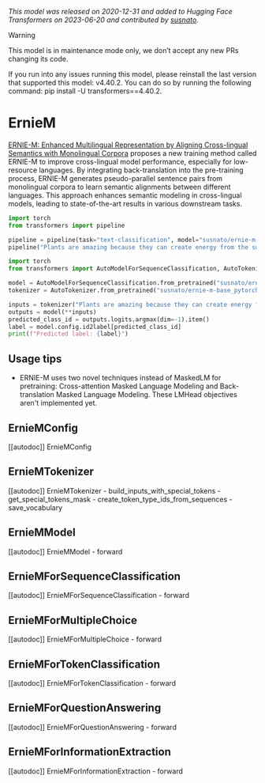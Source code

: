 <!--Copyright 2023 The HuggingFace and Baidu Team. All rights reserved.

Licensed under the Apache License, Version 2.0 (the "License"); you may not use this file except in compliance with
the License. You may obtain a copy of the License at

http://www.apache.org/licenses/LICENSE-2.0

Unless required by applicable law or agreed to in writing, software distributed under the License is distributed on
an "AS IS" BASIS, WITHOUT WARRANTIES OR CONDITIONS OF ANY KIND, either express or implied. See the License for the
specific language governing permissions and limitations under the License.

⚠️ Note that this file is in Markdown but contain specific syntax for our doc-builder (similar to MDX) that may not be
rendered properly in your Markdown viewer.

-->
*This model was released on 2020-12-31 and added to Hugging Face Transformers on 2023-06-20 and contributed by [susnato](https://huggingface.co/susnato).*

> [!WARNING]
> This model is in maintenance mode only, we don’t accept any new PRs changing its code.
>
> If you run into any issues running this model, please reinstall the last version that supported this model: v4.40.2. You can do so by running the following command: pip install -U transformers==4.40.2.

# ErnieM

[ERNIE-M: Enhanced Multilingual Representation by Aligning Cross-lingual Semantics with Monolingual Corpora](https://huggingface.co/papers/2012.15674) proposes a new training method called ERNIE-M to improve cross-lingual model performance, especially for low-resource languages. By integrating back-translation into the pre-training process, ERNIE-M generates pseudo-parallel sentence pairs from monolingual corpora to learn semantic alignments between different languages. This approach enhances semantic modeling in cross-lingual models, leading to state-of-the-art results in various downstream tasks.

<hfoptions id="usage">
<hfoption id="Pipeline">

```py
import torch
from transformers import pipeline

pipeline = pipeline(task="text-classification", model="susnato/ernie-m-base_pytorch", dtype="auto")
pipeline("Plants are amazing because they can create energy from the sun.")
```

</hfoption>
<hfoption id="AutoModel">

```py
import torch
from transformers import AutoModelForSequenceClassification, AutoTokenizer

model = AutoModelForSequenceClassification.from_pretrained("susnato/ernie-m-base_pytorch", dtype="auto")
tokenizer = AutoTokenizer.from_pretrained("susnato/ernie-m-base_pytorch")

inputs = tokenizer("Plants are amazing because they can create energy from the sun.", return_tensors="pt")
outputs = model(**inputs)
predicted_class_id = outputs.logits.argmax(dim=-1).item()
label = model.config.id2label[predicted_class_id]
print(f"Predicted label: {label}")
```

</hfoption>
</hfoptions>

## Usage tips

- ERNIE-M uses two novel techniques instead of MaskedLM for pretraining: Cross-attention Masked Language Modeling and Back-translation Masked Language Modeling. These LMHead objectives aren't implemented yet.

## ErnieMConfig

[[autodoc]] ErnieMConfig

## ErnieMTokenizer

[[autodoc]] ErnieMTokenizer
    - build_inputs_with_special_tokens
    - get_special_tokens_mask
    - create_token_type_ids_from_sequences
    - save_vocabulary

## ErnieMModel

[[autodoc]] ErnieMModel
    - forward

## ErnieMForSequenceClassification

[[autodoc]] ErnieMForSequenceClassification
    - forward

## ErnieMForMultipleChoice

[[autodoc]] ErnieMForMultipleChoice
    - forward

## ErnieMForTokenClassification

[[autodoc]] ErnieMForTokenClassification
    - forward

## ErnieMForQuestionAnswering

[[autodoc]] ErnieMForQuestionAnswering
    - forward

## ErnieMForInformationExtraction

[[autodoc]] ErnieMForInformationExtraction
    - forward

